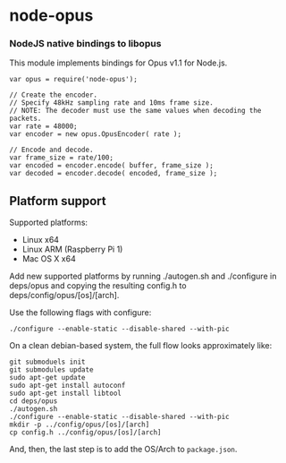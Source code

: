 node-opus
=========
### NodeJS native bindings to libopus

This module implements bindings for Opus v1.1 for Node.js.

    var opus = require('node-opus');

    // Create the encoder.
    // Specify 48kHz sampling rate and 10ms frame size.
    // NOTE: The decoder must use the same values when decoding the packets.
    var rate = 48000;
    var encoder = new opus.OpusEncoder( rate );

    // Encode and decode.
    var frame_size = rate/100;
    var encoded = encoder.encode( buffer, frame_size );
    var decoded = encoder.decode( encoded, frame_size );

Platform support
----------------

Supported platforms:
- Linux x64
- Linux ARM (Raspberry Pi 1)
- Mac OS X x64


Add new supported platforms by running ./autogen.sh and ./configure in
deps/opus and copying the resulting config.h to deps/config/opus/[os]/[arch].

Use the following flags with configure:

    ./configure --enable-static --disable-shared --with-pic

On a clean debian-based system, the full flow looks approximately like:

	git submoduels init
	git submodules update
	sudo apt-get update
	sudo apt-get install autoconf
	sudo apt-get install libtool
	cd deps/opus
	./autogen.sh
	./configure --enable-static --disable-shared --with-pic
	mkdir -p ../config/opus/[os]/[arch]
	cp config.h ../config/opus/[os]/[arch]

And, then, the last step is to add the OS/Arch to `package.json`.
